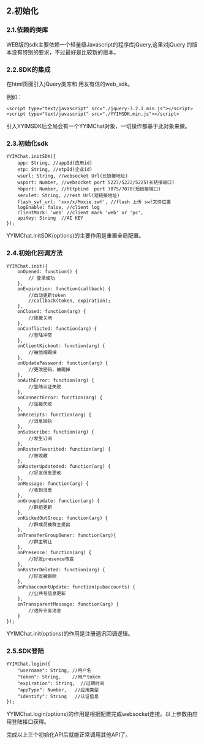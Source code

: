 ## 2.初始化

### 2.1.依赖的类库

WEB版的sdk主要依赖一个轻量级Javascript的程序库jQuery,这里对jQuery 的版本没有特别的要求，不过最好是比较新的版本。

### 2.2.SDK的集成

在html页面引入jQuery类库和 用友有信的web_sdk。

例如：
    
    <script type="text/javascript" src="./jquery-3.2.1.min.js"></script>
    <script type="text/javascript" src="./YYIMSDK.min.js"></script>

引入YYIMSDK后全局会有一个YYIMChat对象，一切操作都基于此对象来做。

### 2.3.初始化sdk
    YYIMChat.initSDK({
		app: String, //appId(应用id)
		etp: String, //etpId(企业id)
		wsurl: String, //websocket Url(长链接地址)
		wsport: Number, //websocket port 5227/5222/5225(长链接端口)
		hbport: Number, //httpbind  port 7075/7070(短链接端口)
		servlet: String, //rest Url(短链接地址)
		flash_swf_url: 'xxx/x/Moxie.swf', //flash 上传 swf文件位置
		logEnable: false, //client log
		clientMark: 'web' //client mark 'web' or 'pc',
		apiKey: String  //AI KEY
	}); 

YYIMChat.initSDK(options)的主要作用是重置全局配置。

### 2.4.初始化回调方法			
	YYIMChat.init({
		onOpened: function() {
			// 登录成功
		},
		onExpiration: function(callback) {
			//自动更新token
			//callback(token, expiration);
		},
		onClosed: function(arg) {
			//连接关闭
		},
		onConflicted: function(arg) {
			//登陆冲突
		},
		onClientKickout: function(arg) {
			//被他端踢掉
		},
		onUpdatePassword: function(arg) {
			//更改密码，被踢掉
		},
		onAuthError: function(arg) {
			//登陆认证失败
		},
		onConnectError: function(arg) {
			//连接失败
		},
		onReceipts: function(arg) {
			//消息回执
		},
		onSubscribe: function(arg) {
			//发生订阅
		},
		onRosterFavorited: function(arg) {
			//被收藏
		},
		onRosterUpdateded: function(arg) {
			//好友信息更改
		},
		onMessage: function(arg) {
			//收到消息
		},
		onGroupUpdate: function(arg) {
			//群组更新
		},
		onKickedOutGroup: function(arg) {
			//群成员被群主提出
		},
		onTransferGroupOwner: function(arg){
			//群主转让
		},
		onPresence: function(arg) {
			//好友presence改变
		},
		onRosterDeleted: function(arg) {
			//好友被删除
		},
		onPubaccountUpdate: function(pubaccounts) {
			//公共号信息更新
		},
		onTransparentMessage: function(arg) {
			//透传业务消息
		}
	});

YYIMChat.init(options)的作用是注册通讯回调逻辑。

### 2.5.SDK登陆			
	YYIMChat.login({
		"username": String, //用户名
		"token": String,    //用户token
		"expiration": String,  //过期时间
		"appType": Number,   //应用类型
		"identify": String   //认证信息
	});

YYIMChat.login(options)的作用是根据配置完成websocket连接。以上参数由应用登陆接口获得。

完成以上三个初始化API后就能正常调用其他API了。

